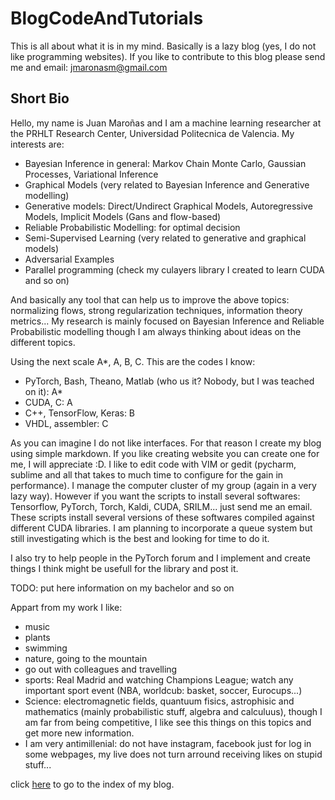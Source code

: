 # BlogCodeAndTutorials

This is all about what it is in my mind. Basically is a lazy blog (yes, I do not like programming websites). If you like to contribute to this blog please send me and email: jmaronasm@gmail.com

## Short Bio

Hello, my name is Juan Maroñas and I am a machine learning researcher at the PRHLT Research Center, Universidad Politecnica de Valencia. My interests are:

* Bayesian Inference in general: Markov Chain Monte Carlo, Gaussian Processes, Variational Inference 
* Graphical Models (very related to Bayesian Inference and Generative modelling)
* Generative models: Direct/Undirect Graphical Models, Autoregressive Models, Implicit Models (Gans and flow-based)
* Reliable Probabilistic Modelling: for optimal decision
* Semi-Supervised Learning (very related to generative and graphical models)
* Adversarial Examples
* Parallel programming (check my culayers library I created to learn CUDA and so on)

And basically any tool that can help us to improve the above topics: normalizing flows, strong regularization techniques, information theory metrics... My research is mainly focused on Bayesian Inference and Reliable Probabilistic modelling though I am always thinking about ideas on the different topics. 

Using the next scale A\*, A, B, C. This are the codes I know:

* PyTorch, Bash, Theano, Matlab (who us it? Nobody, but I was teached on it): A\*
* CUDA, C: A
* C++, TensorFlow, Keras: B
* VHDL, assembler: C

As you can imagine I do not like interfaces. For that reason I create my blog using simple markdown. If you like creating website you can create one for me, I will appreciate :D. I like to edit code with VIM or gedit (pycharm, sublime and all that takes to much time to configure for the gain in performance). I manage the computer cluster of my group (again in a very lazy way). However if you want the scripts to install several softwares: Tensorflow, PyTorch, Torch, Kaldi, CUDA, SRILM... just send me an email. These scripts install several versions of these softwares compiled against different CUDA libraries. I am planning to incorporate a queue system but still investigating which is the best and looking for time to do it.

I also try to help people in the PyTorch forum and I implement and create things I think might be usefull for the library and post it. 

TODO: put here information on my bachelor and so on

Appart from my work I like:

* music 
* plants
* swimming
* nature, going to the mountain
* go out with colleagues and travelling 
* sports: Real Madrid and watching Champions League; watch any important sport event (NBA, worldcub: basket, soccer, Eurocups...)
* Science: electromagnetic fields, quantuum fisics, astrophisic and mathematics (mainly probabilistic stuff, algebra and calculuus), though I am far from being competitive, I like see this things on this topics and get more new information.
* I am very antimillenial: do not have instagram, facebook just for log in some webpages, my live does not turn arround receiving likes on stupid stuff... 


click [here](https://github.com/jmaronas/BlogCodeAndTutorials/blob/master/INDEX.md) to go to the index of my blog.


